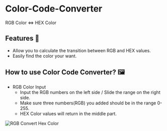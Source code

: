 # Color-Code-Converter
RGB Color &lt;=> HEX Color

## Features 🎨
+ Allow you to calculate the transition between RGB and HEX values.
+ Easily find the color your want. 

## How to use Color Code Converter? 🖼
+ RGB Color Input
  + Input the RGB numbers on the left side / Slide the range on the right side.
  + Make sure three numbers(RGB) you added should be in the range 0-255.
  + HEX Color values will return in the middle part.

![RGB Convert Hex Color](https://user-images.githubusercontent.com/101789715/159112929-2da37497-75c8-48dc-9ca9-a4d6e210b443.png)


